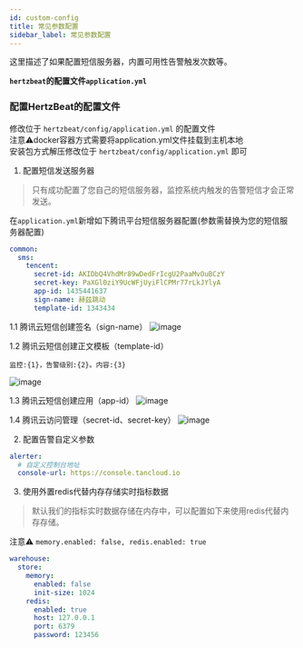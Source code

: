 ```yaml
---
id: custom-config  
title: 常见参数配置           
sidebar_label: 常见参数配置
---
```


这里描述了如果配置短信服务器，内置可用性告警触发次数等。

**`hertzbeat`的配置文件`application.yml`**

### 配置HertzBeat的配置文件

修改位于 `hertzbeat/config/application.yml` 的配置文件    
注意⚠️docker容器方式需要将application.yml文件挂载到主机本地   
安装包方式解压修改位于 `hertzbeat/config/application.yml` 即可

1. 配置短信发送服务器

> 只有成功配置了您自己的短信服务器，监控系统内触发的告警短信才会正常发送。

在`application.yml`新增如下腾讯平台短信服务器配置(参数需替换为您的短信服务器配置)

```yaml
common:
  sms:
    tencent:
      secret-id: AKIDbQ4VhdMr89wDedFrIcgU2PaaMvOuBCzY
      secret-key: PaXGl0ziY9UcWFjUyiFlCPMr77rLkJYlyA
      app-id: 1435441637
      sign-name: 赫兹跳动
      template-id: 1343434
```

1.1 腾讯云短信创建签名（sign-name）
![image](https://github.com/apache/hertzbeat/assets/40455946/3a4c287d-b23d-4398-8562-4894296af485)

1.2 腾讯云短信创建正文模板（template-id）

```
监控:{1}，告警级别:{2}。内容:{3}
```

![image](https://github.com/apache/hertzbeat/assets/40455946/face71a6-46d5-452c-bed3-59d2a975afeb)

1.3 腾讯云短信创建应用（app-id）
![image](https://github.com/apache/hertzbeat/assets/40455946/2732d710-37fa-4455-af64-48bba273c2f8)

1.4 腾讯云访问管理（secret-id、secret-key）
![image](https://github.com/apache/hertzbeat/assets/40455946/36f056f0-94e7-43db-8f07-82893c98024e)

2. 配置告警自定义参数

```yaml
alerter:
  # 自定义控制台地址
  console-url: https://console.tancloud.io
```

3. 使用外置redis代替内存存储实时指标数据

> 默认我们的指标实时数据存储在内存中，可以配置如下来使用redis代替内存存储。

注意⚠️ `memory.enabled: false, redis.enabled: true`

```yaml
warehouse:
  store:
    memory:
      enabled: false
      init-size: 1024
    redis:
      enabled: true
      host: 127.0.0.1
      port: 6379
      password: 123456
```

